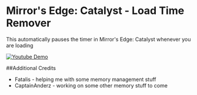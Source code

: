 # Mirror's Edge: Catalyst - Load Time Remover

This automatically pauses the timer in Mirror's Edge: Catalyst whenever you are loading

[![Youtube Demo](https://img.youtube.com/vi/TEryG6VuonI/0.jpg)](https://www.youtube.com/watch?v=TEryG6VuonI)

##Additional Credits

* Fatalis - helping me with some memory management stuff
* CaptainAnderz - working on some other memory stuff to come